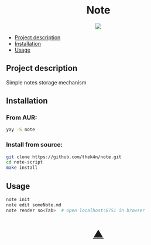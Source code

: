 

<h1 align="center">Note</h1>

<p align="center">
  <a href="https://github.com/TheK4n">
    <img src="https://img.shields.io/github/followers/TheK4n?label=Follow&style=social">
  </a>
</p>

* [Project description](#chapter-0)
* [Installation](#chapter-1)
* [Usage](#chapter-2)


<a id="chapter-0"></a>
## Project description 

Simple notes storage mechanism


## Installation

### From AUR:
```bash
yay -S note
```


### Install from source:
```bash
git clone https://github.com/thek4n/note.git
cd note-script
make install
```


<a id="chapter-2"></a>
## Usage

```bash
note init
note edit someNote.md
note render so<Tab>  # open localhost:6751 in browser
```


<h1 align="center"><a href="#top">▲</a></h1>
